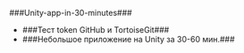 ###Unity-app-in-30-minutes###
* ###Тест token GitHub и TortoiseGit###
* ###Небольшое приложение на Unity за 30-60 мин.###
